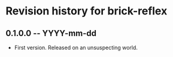 # Revision history for brick-reflex

## 0.1.0.0  -- YYYY-mm-dd

* First version. Released on an unsuspecting world.
